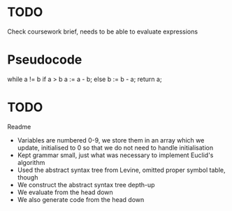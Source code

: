 # TODO

Check coursework brief, needs to be able to evaluate expressions

# Pseudocode

while a != b
	if a > b
		a := a - b;
	else
		b := b - a;
return a;

# TODO

Readme

* Variables are numbered 0-9, we store them in an array which we update, initialised to 0 so that we do not need to handle initialisation
* Kept grammar small, just what was necessary to implement Euclid's algorithm
* Used the abstract syntax tree from Levine, omitted proper symbol table, though
* We construct the abstract syntax tree depth-up
* We evaluate from the head down
* We also generate code from the head down 

